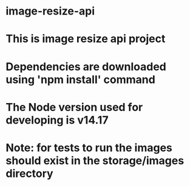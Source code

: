 # image-resize-api

# This is image resize api project

# Dependencies are downloaded using 'npm install' command
# The Node version used for developing is v14.17

# Note: for tests to run the images should exist in the storage/images directory
